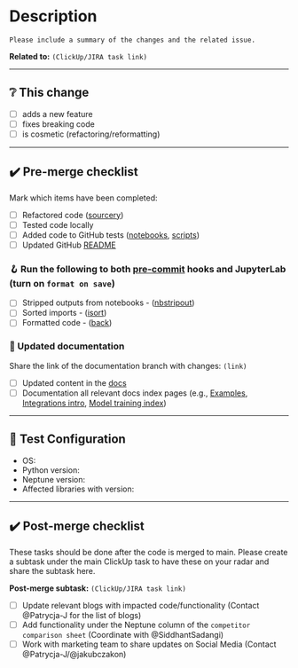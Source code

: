 # Description

```text
Please include a summary of the changes and the related issue.
```

__Related to:__ `(ClickUp/JIRA task link)`

---

## ❔ This change

- [ ] adds a new feature
- [ ] fixes breaking code
- [ ] is cosmetic (refactoring/reformatting)

---

## ✔️ Pre-merge checklist

Mark which items have been completed:

- [ ] Refactored code ([sourcery](https://sourcery.ai/))
- [ ] Tested code locally
- [ ] Added code to GitHub tests ([notebooks](workflows/test-notebooks.yml), [scripts](workflows/test-scripts.yml))
- [ ] Updated GitHub [README](../README.md)

### 🪝 Run the following to both [pre-commit](https://pre-commit.com/) hooks and JupyterLab (turn on `format on save`)

- [ ] Stripped outputs from notebooks - ([nbstripout](https://pypi.org/project/nbstripout/))
- [ ] Sorted imports - ([isort](https://pycqa.github.io/isort/))
- [ ] Formatted code - ([back](https://github.com/psf/black))

### 📄 Updated documentation  

Share the link of the documentation branch with changes: `(link)`

- [ ] Updated content in the [docs](https://docs.neptune.ai)
- [ ] Documentation all relevant docs index pages (e.g., [Examples](https://docs.neptune.ai/getting-started/examples), [Integrations intro](https://docs.neptune.ai/integrations-and-supported-tools/intro), [Model training index](https://docs.neptune.ai/integrations-and-supported-tools/model-training))

---

## 🧪 Test Configuration

- OS:
- Python version:
- Neptune version:
- Affected libraries with version:

---

## ✔️ Post-merge checklist

These tasks should be done after the code is merged to main. Please create a subtask under the main ClickUp task to have these on your radar and share the subtask here.

__Post-merge subtask:__ `(ClickUp/JIRA task link)`

- [ ] Update relevant blogs with impacted code/functionality (Contact @Patrycja-J for the list of blogs)
- [ ] Add functionality under the Neptune column of the `competitor comparison sheet` (Coordinate with @SiddhantSadangi)
- [ ] Work with marketing team to share updates on Social Media (Contact @Patrycja-J/@jakubczakon)

